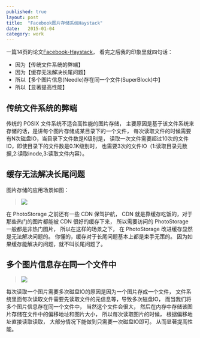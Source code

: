 ```yaml
---
published: true
layout: post
title:  "Facebook图片存储系统Haystack"
date:   2015-01-04
category: work
---
```


一篇14页的论文[Facebook-Haystack]，
看完之后我的印象里就四句话： 

+ 因为【传统文件系统的弊端】
+ 因为【缓存无法解决长尾问题】
+ 所以【多个图片信息(Needle)存在同一个文件(SuperBlock)中】
+ 所以【显著提高性能】

## 传统文件系统的弊端

传统的 POSIX 文件系统不适合高性能的图片存储，
主要原因是基于该文件系统来存储的话，是讲每个图片存储成某目录下的一个文件，
每次读取文件的时候需要有N次磁盘IO，当目录下文件数是K级别是，
读取一次文件需要超过10次的文件IO，即使目录下的文件数是0.1K级别时，
也需要3次的文件IO（1:读取目录元数据,2:读取inode,3:读取文件内容）。

## 缓存无法解决长尾问题

图片存储的应用场景如图：

> <img
src="http://7viirv.com1.z0.glb.clouddn.com/57e1b0d39d_haystack-fig1.png"/>

在 PhotoStorage 之前还有一些 CDN 保驾护航，
CDN 就是靠缓存吃饭的，对于那些热门的图片都能被 CDN 很好的缓存下来，
所以需要访问的 PhotoStorage 一般都是非热门图片，
所以在这样的场景之下，
在 PhotoStorage 改进缓存显然是无法解决问题的。
你懂的，缓存对于长尾问题基本上都是束手无策的。
因为如果缓存能解决的问题，就不叫长尾问题了。


## 多个图片信息存在同一个文件中

> <img
src="http://7viirv.com1.z0.glb.clouddn.com/588535155a_haystack-fig5.png"/>

每次读取一个图片需要多次磁盘IO的原因是因为一个图片存成一个文件，
文件系统里面每次读取文件需要先读取文件的元信息等，导致多次磁盘IO，
而当我们将多个图片信息存在同一个文件中，
当然这个文件会很大，
然后在内存中存储该图片存储在文件中的偏移地址和图片大小，
所以每次读取图片的时候，
根据偏移地址直接读取读取，
大部分情况下能做到只需要一次磁盘IO即可。
从而显著提高性能。

[Facebook-Haystack]:http://yanyiwu.com/weedfs/3/564fc3ddb0/Facebook-Haystack.pdf
